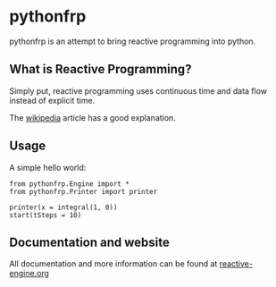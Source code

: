 pythonfrp
=========
pythonfrp is an attempt to bring reactive programming into python.

What is Reactive Programming?
-----------------------------

Simply put, reactive programming uses continuous time and data flow instead of explicit time.

The [wikipedia](http://en.wikipedia.org/wiki/Reactive_programming) article has a good explanation.

Usage
---
A simple hello world:

    from pythonfrp.Engine import *
    from pythonfrp.Printer import printer

    printer(x = integral(1, 0))
    start(tSteps = 10)

Documentation and website
----
All documentation and more information can be found at [reactive-engine.org](reactive-engine.org)
